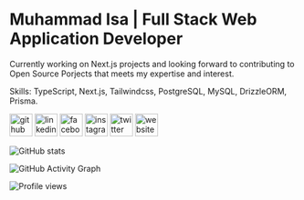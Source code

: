 # Muhammad Isa | Full Stack Web Application Developer

Currently working on Next.js projects and looking forward to contributing to Open Source Porjects that meets my expertise and interest.

Skills: TypeScript, Next.js, Tailwindcss, PostgreSQL, MySQL, DrizzleORM, Prisma.

[<img src='https://cdn.jsdelivr.net/npm/simple-icons@3.0.1/icons/github.svg' alt='github' height='40'>](https://github.com/muhammad-rk-isa)  [<img src='https://cdn.jsdelivr.net/npm/simple-icons@3.0.1/icons/linkedin.svg' alt='linkedin' height='40'>](https://www.linkedin.com/in/muhammad-isa-467352216/)  [<img src='https://cdn.jsdelivr.net/npm/simple-icons@3.0.1/icons/facebook.svg' alt='facebook' height='40'>](https://www.facebook.com/mdrifatkayserisa)  [<img src='https://cdn.jsdelivr.net/npm/simple-icons@3.0.1/icons/instagram.svg' alt='instagram' height='40'>](https://www.instagram.com/muhammad_rk_isa/)  [<img src='https://cdn.jsdelivr.net/npm/simple-icons@3.0.1/icons/twitter.svg' alt='twitter' height='40'>](https://twitter.com/RifatKayser)  [<img src='https://cdn.jsdelivr.net/npm/simple-icons@3.0.1/icons/icloud.svg' alt='website' height='40'>](https://muhammad-rk-isa.github.io/portfolio)  

![GitHub stats](https://github-readme-stats.vercel.app/api?username=muhammad-rk-isa&show_icons=true)  

![GitHub Activity Graph](https://activity-graph.herokuapp.com/graph?username=muhammad-rk-isa)  

![Profile views](https://gpvc.arturio.dev/muhammad-rk-isa)  

